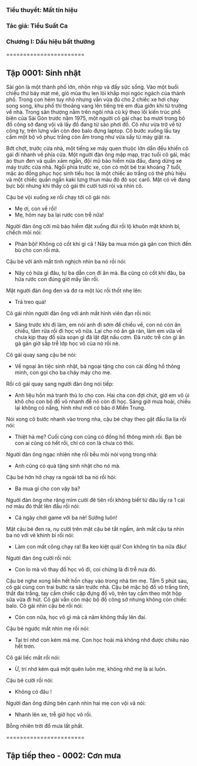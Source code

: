 ### Tiểu thuyết: Mất tín hiệu
### Tác giả: Tiểu Suất Ca
### Chương I: Dấu hiệu bất thường

=======================

## Tập 0001: Sinh nhật

Sài gòn là một thành phố lớn, nhộn nhịp và đầy sức sống. Vào một buổi chiều thứ bảy mát mẻ, gió mùa thu len lỏi khắp mọi ngóc ngách của thành phố. Trong con hẻm tuy nhỏ nhưng vẫn vừa đủ cho 2 chiếc xe hơi chạy song song, khu phố thi thoảng vang lên tiếng trẻ em đùa giỡn khi từ trường về nhà. Trong sân thượng nằm trên ngôi nhà cũ kỹ theo lối kiến trúc phổ biên của Sài Gòn trước năm 1975, một người cô gái chạc ba mươi trong bộ đồ công sở đang vội vã lấy đồ đang từ sào phơi đồ. Cô như vừa trở về từ công ty, trên lưng vẫn còn đeo balo đựng laptop. Cô bước xuống lầu tay cầm một bộ võ phục trắng còn ẩm trong như vừa sấy từ máy giặt ra.

Bớt chợt, trước cửa nhà, một tiếng xe máy quen thuộc lớn dần đều khiến cô gái đi nhanh về phía cửa. Một người đàn ông mập mạp, trạc tuổi cô gái, mặc áo thun đen và quần xám ngắn, đội mũ bảo hiểm nửa đầu, đang dừng xe máy trước cửa nhà. Ngồi phía trước xe, còn có một bé trai khoảng 7 tuổi, mặc áo đồng phục học sinh tiểu học là một chiếc áo trắng có thẻ phù hiệu và một chiếc quần ngắn kaki lưng thun màu đỏ đô sọc carô. Mặt có vẻ đang bực bội nhưng khi thấy cô gái thì cười tươi rói và nhìn cô. 

Cậu bé vội xuống xe rồi chạy tới cô gái nói:
- Mẹ ơi, con về rồi!
- Mẹ, hôm nay ba lại rước con trễ nữa!

Người đàn ông cởi mũ bảo hiểm đặt xuống đùi rồi lộ khuôn mặt khinh bỉ, chếch môi nói:
- Phản bội! Không có cốt khí gì cả ! Nãy ba mua món gà gán con thích đền bù cho con rồi mà.

Cậu bé với ánh mắt tinh nghịch nhìn ba nó rồi nói:
- Nãy có hứa gì đâu, tự ba dẫn con đi ăn mà. Ba cũng có cốt khí đâu, ba hứa rước con đúng giờ mấy lần rồi.

Mặt người đàn ông đen và đơ ra một lúc rồi thốt nhẹ lên:
- Trả treo quá!

Cô gái nhìn người đàn ông với ánh mắt hình viên đạn rồi nói:
- Sáng trước khi đi làm, em nói anh đi sớm để chiều về, con nó còn ăn chiều, tắm rửa rồi đi học võ nữa. Lại cho nó ăn gà rán, làm em vừa về chưa kịp thay đồ sửa soạn gì đã lật đật nấu cơm. Đã rước trễ còn gì ăn gà gán giờ sắp trễ lớp học võ của nó rồi nè.

Cô gái quay sang cậu bé nói:
- Về ngoại ăn tiệc sinh nhật, bà ngoại tặng cho con cái đồng hồ thông minh, con gọi cho ba cháy máy cho mẹ. 

Rồi cô gái quay sang người đàn ông nói tiếp:
- Anh liệu hồn mà tranh thủ lo cho con. Hai cha con đợi chút, giờ em vô ủi khô cho con bộ đồ võ nhanh để nó còn đi học. Sáng giờ mưa hoài, chiều lại không có nắng, hình như mới có bão ở Miền Trung.  

Nói xong cô bước nhanh vào trong nha, cậu bé chạy theo gật đầu lia lịa rồi nói:
- Thiệt hả mẹ? Cuối cùng con cũng có đồng hồ thông minh rồi. Bạn bè con ai cũng có hết rồi, chỉ có con là chưa có thôi.

Người đàn ông ngạc nhiên nhẹ rồi bễu môi nói vọng trong nhà:
- Anh cũng có quà tặng sinh nhật cho nó mà.

Cậu bé hớn hở chạy ra ngoài tới ba nó rồi hỏi:
- Ba mua gì cho con vậy ba?

Nguời đàn ông nhe răng mỉm cười đê tiên rồi không biết từ đâu lấy ra 1 cái nơ màu đỏ thắt lên đầu rồi nói:
- Cả ngày chơi game với ba nè! Sướng luôn!

Mặt cậu bé đen ra, nụ cười trên mặt cậu bé tắt ngấm, ánh mắt cậu ta nhìn ba nó với vẻ khinh bỉ rồi nói:
- Làm con mất công chạy ra! Ba keo kiệt quá! Con không tin ba nữa đâu!

Người đàn ông cười rồi nói:
- Con lo mà vô thay đồ học võ đi, coi chừng là đi trễ nưa đó.

Cậu bé nghe xong liền hết hồn chạy vào trong nhà tìm mẹ. Tầm 5 phút sau, cô gái cùng con trai bước ra sân trước nhà. Cậu bé mặc bộ đồ võ trắng tinh, thắt đai trắng, tay cầm chiếc cặp đựng đồ võ, trên tay cầm theo một hộp sữa vừa đi hút. Cô gái vẫn còn mặc bộ đồ công sở nhưng không còn chiếc balo. Cô gái nhìn cậu bé rồi nói:
- Còn con nữa, học võ gì mà cả năm không thấy lên đai. 

Cậu bé ngước mắt nhìn mẹ rồi nói:
- Tại trí nhớ con kém mà mẹ. Con học hoài mà không nhớ được chiêu nào hết trơn.

Cô gái liếc mắt rồi nói:
- Ừ, trí nhớ kém quá một quên luôn mẹ, không nhớ mẹ là ai luôn.

Cậu bé cười rồi nói:
- Không có đâu !

Người đan ông đứng bên cạnh nhìn hai mẹ con vội vã nói:
- Nhanh lên xe, trễ giờ học võ rồi.

Bỗng nhiên trời đổ mưa lất phất.

=======================

## Tập tiếp theo - 0002: Cơn mưa